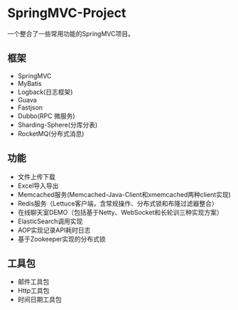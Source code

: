# SpringMVC-Project

一个整合了一些常用功能的SpringMVC项目。

## 框架

- SpringMVC
- MyBatis
- Logback(日志框架)
- Guava
- Fastjson
- Dubbo(RPC 微服务)
- Sharding-Sphere(分库分表)
- RocketMQ(分布式消息)

## 功能

- 文件上传下载
- Excel导入导出
- Memcached服务(Memcached-Java-Client和xmemcached两种client实现)
- Redis服务（Lettuce客户端，含常规操作、分布式锁和布隆过滤器整合）
- 在线聊天室DEMO（包括基于Netty、WebSocket和长轮训三种实现方案）
- ElasticSearch调用实现
- AOP实现记录API耗时日志
- 基于Zookeeper实现的分布式锁

## 工具包

- 邮件工具包
- Http工具包
- 时间日期工具包
